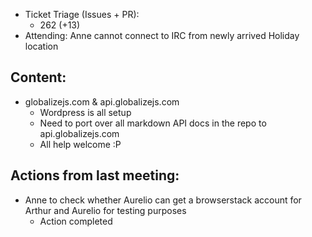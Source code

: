 * Ticket Triage (Issues + PR):
  * 262 (+13)
* Attending: Anne cannot connect to IRC from newly arrived Holiday location

## Content:
* globalizejs.com & api.globalizejs.com
  * Wordpress is all setup
  * Need to port over all markdown API docs in the repo to api.globalizejs.com
  * All help welcome :P

## Actions from last meeting:
* Anne to check whether Aurelio can get a browserstack account for Arthur and Aurelio for testing purposes
  * Action completed

